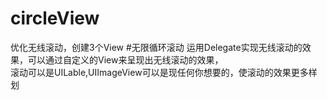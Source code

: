 # circleView
优化无线滚动，创建3个View
#无限循环滚动
运用Delegate实现无线滚动的效果，可以通过自定义的View来呈现出无线滚动的效果，  
滚动可以是UILable,UIImageView可以是现任何你想要的，使滚动的效果更多样划
